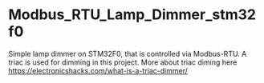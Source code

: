 # Modbus_RTU_Lamp_Dimmer_stm32f0
Simple lamp dimmer on STM32F0, that is controlled via Modbus-RTU.
A triac is used for dimming in this project.
More about triac diming here https://electronicshacks.com/what-is-a-triac-dimmer/

